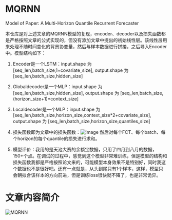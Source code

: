 # MQRNN
Model of Paper: A Multi-Horizon Quantile Recurrent Forecaster

本仓库是对上述文章的MQRNN模型的复现，encoder、decoder以及损失函数都是严格按照文章的公式实现的，但没有添加文章中提出的初始线性层。该线性层用来处理不随时间变化的背景协变量，然后与样本数据进行拼接，之后导入Encoder中。模型结构如下：

1. Encoder是一个LSTM：input.shape 为 [seq_len,batch_size,1+covariate_size], output.shape 为 [seq_len,batch_size,hidden_size]

2. Globaldecoder是一个MLP：input.shape 为 [seq_len,batch_size,hidden_size], output.shape 为 [seq_len,batch_size,(horizon_size+1)*context_size]

3. Localdecoder是一个MLP：input.shape 为 [seq_len,batch_size,horizon_size,context_size*2+covariate_size], output.shape 为 [seq_len,batch_size,horizon_size,quantiles_size]

4. 损失函数即为文章中的损失函数：![image](https://user-images.githubusercontent.com/87350210/232199195-7fef146a-f8ac-4094-8b4f-f022aa232fcd.png)
然后对每个FCT、每个batch、每个horizon的每个quantile的损失进行求和。

5. 模型评价：我用的是天池大赛的余额宝数据，只用了四月到八月的数据，150+个点。在调试的过程中，感觉到这个模型非常难训练，但是模型的结构和损失函数我都是严格按照论文来的，可能模型本身效果不是特别好，同时我这个数据也不是很好吧。还有一点就是，从头到尾只有1个样本，这样，模型只会朝拟合该样本的方向前进，但是训练loss很快就不降了，也是非常诡异。
# 文章内容简介
![MQRNN](https://user-images.githubusercontent.com/87350210/232200757-8a61109b-8e22-4f15-819d-b146f11e5fc7.png)
